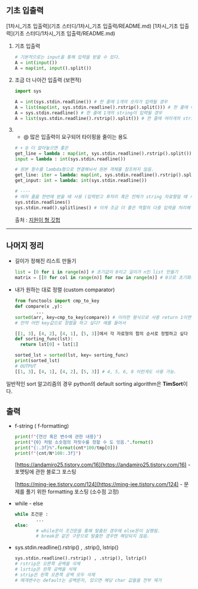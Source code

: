 ## 기초 입출력
[1차시_기초 입출력](기초 스터디/1차시_기초 입출력/README.md)
[1차시_기초 입출력](기초 스터디/1차시_기초 입출력/README.md)
1. 기초 입출력

    ```python
    # 기본적으로는 input을 통해 입력을 받을 수 있다.
    A = int(input())
    A = map(int, input().split())
    ```

2. 조금 더 나아간 입출력 (보편적)

    ```python
    import sys

    A = int(sys.stdin.readline()) # 한 줄에 1개의 숫자가 입력될 경우
    A = list(map(int, sys.stdin.readline().rstrip().split())) # 한 줄에 여러개의 숫자가 입력될 경우
    A = sys.stdin.readline() # 한 줄에 1개의 string이 입력될 경우
    A = list(sys.stdin.readline().rstrip().split()) # 한 줄에 여러개의 string이 입력될 경우
    ```

3. + @ 많은 입출력이 요구되어 타이핑을 줄이는 용도

    ```python
    # + @ 더 알아놓으면 좋은 
    get_line = lambda : map(int, sys.stdin.readline().rstrip().split())
    input = lambda : int(sys.stdin.readline())

    # 원본 함수를 lambda형으로 연결해놔서 원본 객체를 참조하지 않음.
    get_line: iter = lambda: map(int, sys.stdin.readline().rstrip().split())
    get_input: int = lambda: int(sys.stdin.readline())

    # ----
    # 여러 줄을 한번에 받을 때 사용 (입력받고 후처리 혹은 전체가 string 자료형일 때 사용)
    sys.stdin.readlines()
    sys.stdin.read().splitlines() # 이게 조금 더 좋은 역할의 다중 입력을 처리해 주는 듯...?
    ```

    출처 : [지원이 형 깃헙](https://github.com/JiwonDev/BOJ-Algorithm-python)

---

## 나머지 정리

- 길이가 정해진 리스트 만들기

    ```python
    list = [0 for i in range(n)] # 초기값이 0이고 길이가 n인 list 만들기
    matrix = [[0 for col in range(n)] for row in range(n)] # 0으로 초기화된 2차원 배열
    ```

- 내가 원하는 대로 정렬 (custom comparator)

    ```python
    from functools import cmp_to_key
    def compare(x ,y):
    		...
    sorted(arr, key=cmp_to_key(compare)) # 이러한 형식으로 사용 return 1이면 교환해야할 때 그대로 둘 때 0, -1
    # 만약 어떤 key값으로 정렬을 하고 싶다? 예를 들어서 

    [[1, 3], [4, 2], [4, 1], [5, 3]]에서 각 자료형의 합의 순서로 정렬하고 싶다
    def sorting_func(lst):
      return lst[0] + lst[1]

    sorted_lst = sorted(lst, key= sorting_func)
    print(sorted_lst)
    # OUTPUT
    [[1, 3], [4, 1], [4, 2], [5, 3]] # 4, 5, 6, 8 이런게도 사용 가능.
    ```

일반적인 sort 알고리즘의 경우 python의 default sorting algorithm은 **TimSort**이다.

## 출력

- f-string ( f-formatting)

    ```python
    print(f"{연산 혹은 변수에 관한 내용}")
    print("{0} 처럼 소숫점의 자릿수를 정할 수 도 잇음.".format()
    print("{:.3f}%".format(cnt*100/tmp[0]))
    print(f"{cnt/N*100:.3f}")
    ```

    [https://andamiro25.tistory.com/16](https://andamiro25.tistory.com/16) - 포멧팅에 관한 블로그 포스팅

    [https://ming-jee.tistory.com/124](https://ming-jee.tistory.com/124) - 문제를 풀기 위한 formatting 포스팅 (소수점 고정)

- while - else

    ```python
    while 조건문 : 
    		...
    else:
    		# while문이 조건문을 통해 탈출된 경우에 else문이 실행됨.
    		# break문 같은 구문으로 탈출한 경우엔 해당되지 않음.

    ```

- sys.stdin.readline().rstrip() , .strip(), lstrip()

    ```python
    sys.stdin.readline().rstrip() , .strip(), lstrip()
    # rstrip은 오른쪽 공백을 삭제
    # lsrtip은 왼쪽 공백을 삭제
    # strip은 왼쪽 오른쪽 공백 모두 삭제
    # 매개변수는 default는 공백문자, 있으면 해당 char 값들을 전부 제거
    ```
